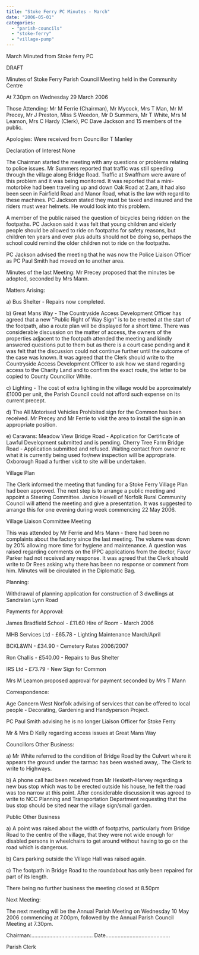 ```yaml
---
title: "Stoke Ferry PC Minutes - March"
date: "2006-05-01"
categories: 
  - "parish-councils"
  - "stoke-ferry"
  - "village-pump"
---
```


March Minuted from Stoke ferry PC

DRAFT

Minutes of Stoke Ferry Parish Council Meeting held in the Community Centre

At 7.30pm on Wednesday 29 March 2006

Those Attending: Mr M Ferrie (Chairman), Mr Mycock, Mrs T Man, Mr M Precey, Mr J Preston, Miss S Weedon, Mr D Summers, Mr T White, Mrs M Leamon, Mrs C Hardy (Clerk), PC Dave Jackson and 15 members of the public.

Apologies: Were received from Councillor T Manley

Declaration of Interest None

The Chairman started the meeting with any questions or problems relating to police issues. Mr Summers reported that traffic was still speeding through the village along Bridge Road. Traffic at Swaffham were aware of this problem and it was being monitored. It was reported that a mini-motorbike had been travelling up and down Oak Road at 2.am, it had also been seen in Fairfield Road and Manor Road, what is the law with regard to these machines. PC Jackson stated they must be taxed and insured and the riders must wear helmets. He would look into this problem.

A member of the public raised the question of bicycles being ridden on the footpaths. PC Jackson said it was felt that young children and elderly people should be allowed to ride on footpaths for safety reasons, but children ten years and over plus adults should not be doing so, perhaps the school could remind the older children not to ride on the footpaths.

PC Jackson advised the meeting that he was now the Police Liaison Officer as PC Paul Smith had moved on to another area.

Minutes of the last Meeting: Mr Precey proposed that the minutes be adopted, seconded by Mrs Mann.

Matters Arising:

a) Bus Shelter - Repairs now completed.

b) Great Mans Way - The Countryside Access Development Officer has agreed that a new "Public Right of Way Sign" is to be erected at the start of the footpath, also a route plan will be displayed for a short time. There was considerable discussion on the matter of access, the owners of the properties adjacent to the footpath attended the meeting and kindly answered questions put to them but as there is a court case pending and it was felt that the discussion could not continue further until the outcome of the case was known. It was agreed that the Clerk should write to the Countryside Access Development Officer to ask how we stand regarding access to the Charity Land and to confirm the exact route, the letter to be copied to County Councillor White.

c) Lighting - The cost of extra lighting in the village would be approximately £1000 per unit, the Parish Council could not afford such expense on its current precept.

d) The All Motorised Vehicles Prohibited sign for the Common has been received. Mr Precey and Mr Ferrie to visit the area to install the sign in an appropriate position.

e) Caravans: Meadow View Bridge Road - Application for Certificate of Lawful Development submitted and is pending. Cherry Tree Farm Bridge Road - Application submitted and refused. Waiting contact from owner re what it is currently being used for/new inspection will be appropriate. Oxborough Road a further visit to site will be undertaken.

Village Plan

The Clerk informed the meeting that funding for a Stoke Ferry Village Plan had been approved. The next step is to arrange a public meeting and appoint a Steering Committee. Janice Howell of Norfolk Rural Community Council will attend the meeting and give a presentation. It was suggested to arrange this for one evening during week commencing 22 May 2006.

Village Liaison Committee Meeting

This was attended by Mr Ferrie and Mrs Mann - there had been no complaints about the factory since the last meeting. The volume was down by 20% allowing more time for hygiene and maintenance. A question was raised regarding comments on the IPPC applications from the doctor, Favor Parker had not received any response. It was agreed that the Clerk should write to Dr Rees asking why there has been no response or comment from him. Minutes will be circulated in the Diplomatic Bag.

Planning:

Withdrawal of planning application for construction of 3 dwellings at Sandralan Lynn Road

Payments for Approval:

James Bradfield School - £11.60 Hire of Room - March 2006

MHB Services Ltd - £65.78 - Lighting Maintenance March/April

BCKL&WN - £34.90 - Cemetery Rates 2006/2007

Ron Challis - £540.00 - Repairs to Bus Shelter

IRS Ltd - £73.79 - New Sign for Common

Mrs M Leamon proposed approval for payment seconded by Mrs T Mann

Correspondence:

Age Concern West Norfolk advising of services that can be offered to local people - Decorating, Gardening and Handyperson Project.

PC Paul Smith advising he is no longer Liaison Officer for Stoke Ferry

Mr & Mrs D Kelly regarding access issues at Great Mans Way

Councillors Other Business:

a) Mr White referred to the condition of Bridge Road by the Culvert where it appears the ground under the tarmac has been washed away,. The Clerk to write to Highways.

b) A phone call had been received from Mr Hesketh-Harvey regarding a new bus stop which was to be erected outside his house, he felt the road was too narrow at this point. After considerable discussion it was agreed to write to NCC Planning and Transportation Department requesting that the bus stop should be sited near the village sign/small garden.

Public Other Business

a) A point was raised about the width of footpaths, particularly from Bridge Road to the centre of the village, that they were not wide enough for disabled persons in wheelchairs to get around without having to go on the road which is dangerous.

b) Cars parking outside the Village Hall was raised again.

c) The footpath in Bridge Road to the roundabout has only been repaired for part of its length.

There being no further business the meeting closed at 8.50pm

Next Meeting:

The next meeting will be the Annual Parish Meeting on Wednesday 10 May 2006 commencing at 7.00pm, followed by the Annual Parish Council Meeting at 7.30pm.

Chairman:......................................... Date...........................................

Parish Clerk
